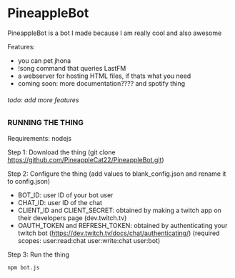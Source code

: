 # PineappleBot

PineappleBot is a bot I made because I am really cool and also awesome

Features:
- you can pet jhona
- !song command that queries LastFM
- a webserver for hosting HTML files, if thats what you need
- coming soon: more documentation???? and spotify thing


###### todo: add more features

### RUNNING THE THING
Requirements: nodejs

Step 1: Download the thing (git clone https://github.com/PineappleCat22/PineappleBot.git)

Step 2: Configure the thing (add values to blank_config.json and rename it to config.json)
- BOT_ID: user ID of your bot user
- CHAT_ID: user ID of the chat
- CLIENT_ID and CLIENT_SECRET: obtained by making a twitch app on their developers page (dev.twitch.tv)
- OAUTH_TOKEN and REFRESH_TOKEN: obtained by authenticating your twitch bot (https://dev.twitch.tv/docs/chat/authenticating/) (required scopes: user:read:chat user:write:chat user:bot)

Step 3: Run the thing

`npm bot.js`